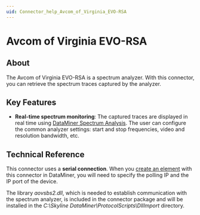 ```yaml
---
uid: Connector_help_Avcom_of_Virginia_EVO-RSA
---
```


# Avcom of Virginia EVO-RSA

## About

The Avcom of Virginia EVO-RSA is a spectrum analyzer. With this connector, you can retrieve the spectrum traces captured by the analyzer.

## Key Features

- **Real-time spectrum monitoring**: The captured traces are displayed in real time using [DataMiner Spectrum Analysis](https://aka.dataminer.services/Spectrum_Analysis). The user can configure the common analyzer settings: start and stop frequencies, video and resolution bandwidth, etc.

## Technical Reference

This connector uses a **serial connection**. When you [create an element](https://aka.dataminer.services/adding_elements) with this connector in DataMiner, you will need to specify the polling IP and the IP port of the device.

The library *aovsbs2.dll*, which is needed to establish communication with the spectrum analyzer, is included in the connector package and will be installed in the *C:\Skyline DataMiner\ProtocolScripts\DllImport* directory.
